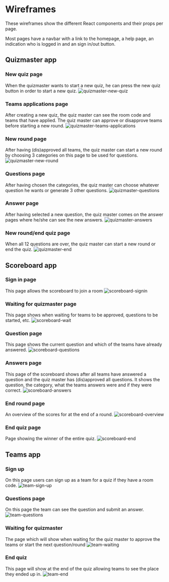  # Wireframes
These wireframes show the different React components and their props per page.

Most pages have a navbar with a link to the homepage, a help page, an indication who is logged in and an sign in/out button.

## Quizmaster app
 ### New quiz page
When the quizmaster wants to start a new quiz, he can press the new quiz button in order to start a new quiz.
 ![quizmaster-new-quiz](wireframes-with-react-components/quizmaster-new-quiz.png)

 ### Teams applications page
 After creating a new quiz, the quiz master can see the room code and teams that have applied. The quiz master can approve or disapprove teams before starting a new round.
 ![quizmaster-teams-applications](wireframes-with-react-components/quizmaster-teams-applications.png)

 ### New round page
 After having (dis)approved all teams, the quiz master can start a new round by choosing 3 categories on this page to be used for questions.
 ![quizmaster-new-round](wireframes-with-react-components/quizmaster-new-round.png)

 ### Questions page
 After having chosen the categories, the quiz master can choose whatever question he wants or generate 3 other questions.
 ![quizmaster-questions](wireframes-with-react-components/quizmaster-questions.png)

 ### Answer page
After having selected a new question, the quiz master comes on the answer pages where he/she can see the new answers.
 ![quizmaster-answers](wireframes-with-react-components/quizmaster-answers.png)

 ### New round/end quiz page
 When all 12 questions are over, the quiz master can start a new round or end the quiz.
 ![quizmaster-end](wireframes-with-react-components/quizmaster-end-round.png)

## Scoreboard app
 ### Sign in page
This page allows the scoreboard to join a room
![scoreboard-signin](wireframes-with-react-components/scoreboard-signin.png)

### Waiting for quizmaster page
This page shows when waiting for teams to be approved, questions to be started, etc.
![scoreboard-wait](wireframes-with-react-components/scoreboard-wait.png)

 ### Question page
This page shows the current question and which of the teams have already answered.
 ![scoreboard-questions](wireframes-with-react-components/scoreboard-question.png)

 ### Answers page
 This page of the scoreboard shows after all teams have answered a question and the quiz master has (dis)approved all questions. It shows the question, the category, what the teams answers were and if they were correct.
 ![scoreboard-answers](wireframes-with-react-components/scoreboard-answers.png)

 ### End round page
 An overview of the scores for at the end of a round.
 ![scoreboard-overview](wireframes-with-react-components/scoreboard-overview.png)

 ### End quiz page
 Page showing the winner of the entire quiz.
 ![scoreboard-end](wireframes-with-react-components/scoreboard-end.png)

## Teams app
 ### Sign up
 On this page users can sign up as a team for a quiz if they have a room code.
 ![team-sign-up](wireframes-with-react-components/team-sign-up.png)

 ### Questions page
 On this page the team can see the question and submit an answer.
 ![team-questions](wireframes-with-react-components/team-questions.png)

 ### Waiting for quizmaster
 The page which will show when waiting for the quiz master to approve the teams or start the next question/round
 ![team-waiting](wireframes-with-react-components/team-waiting.png)

 ### End quiz
 This page will show at the end of the quiz allowing teams to see the place they ended up in.
 ![team-end](wireframes-with-react-components/team-end.png)